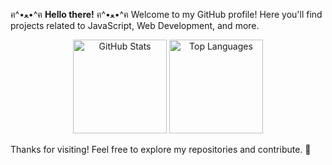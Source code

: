 ฅ^•ﻌ•^ฅ **Hello there!** ฅ^•ﻌ•^ฅ
Welcome to my GitHub profile! Here you'll find projects related to JavaScript, Web Development, and more.
<p align="center">
  <img height="150" src="https://github-readme-stats.vercel.app/api?username=KostasSliazas&show_icons=true&theme=dark&hide_border=true" alt="GitHub Stats"/>
  <img height="150" src="https://github-readme-stats.vercel.app/api/top-langs/?username=KostasSliazas&layout=compact&theme=dark&hide_border=true" alt="Top Languages"/>
</p>
Thanks for visiting! Feel free to explore my repositories and contribute. 🚀
